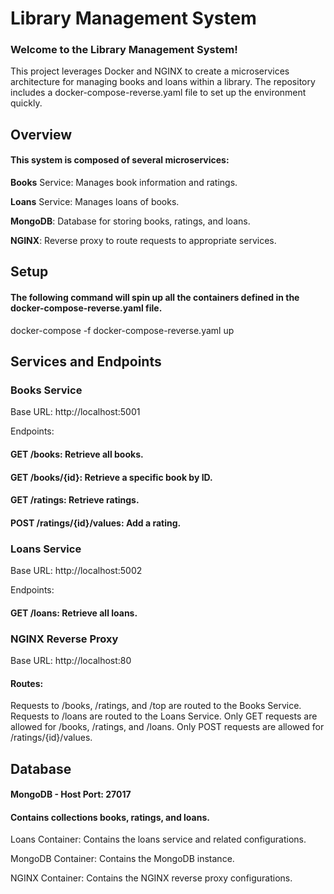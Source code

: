 # Library Management System

### Welcome to the Library Management System! 

This project leverages Docker and NGINX to create a microservices architecture for managing books and loans within a library. 
The repository includes a docker-compose-reverse.yaml file to set up the environment quickly.

## Overview

#### This system is composed of several microservices:



**Books** Service: Manages book information and ratings.

**Loans** Service: Manages loans of books.

**MongoDB**: Database for storing books, ratings, and loans.

**NGINX**: Reverse proxy to route requests to appropriate services.


## Setup
#### The following command will spin up all the containers defined in the docker-compose-reverse.yaml file.
docker-compose -f docker-compose-reverse.yaml up




## Services and Endpoints
### Books Service
Base URL: http://localhost:5001

Endpoints:
#### GET /books: Retrieve all books.
#### GET /books/{id}: Retrieve a specific book by ID.
#### GET /ratings: Retrieve ratings.
#### POST /ratings/{id}/values: Add a rating.

### Loans Service
Base URL: http://localhost:5002

Endpoints:
#### GET /loans: Retrieve all loans.


### NGINX Reverse Proxy
Base URL: http://localhost:80

#### Routes:


Requests to /books, /ratings, and /top are routed to the Books Service.
Requests to /loans are routed to the Loans Service.
Only GET requests are allowed for /books, /ratings, and /loans.
Only POST requests are allowed for /ratings/{id}/values.


## Database
#### MongoDB - Host Port: 27017
#### Contains collections books, ratings, and loans.


Loans Container: Contains the loans service and related configurations.


MongoDB Container: Contains the MongoDB instance.


NGINX Container: Contains the NGINX reverse proxy configurations.

